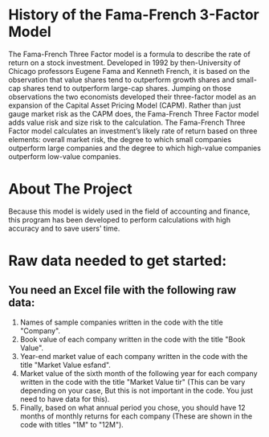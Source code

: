 # History of the Fama-French 3-Factor Model
The Fama-French Three Factor model is a formula to describe the rate of return on a stock investment. Developed in 1992 by then-University of Chicago professors Eugene Fama and Kenneth French, it is based on the observation that value shares tend to outperform growth shares and small-cap shares tend to outperform large-cap shares. Jumping on those observations the two economists developed their three-factor model as an expansion of the Capital Asset Pricing Model (CAPM). Rather than just gauge market risk as the CAPM does, the Fama-French Three Factor model adds value risk and size risk to the calculation.
The Fama-French Three Factor model calculates an investment’s likely rate of return based on three elements: overall market risk, the degree to which small companies outperform large companies and the degree to which high-value companies outperform low-value companies.

# About The Project
Because this model is widely used in the field of accounting and finance, this program has been developed to perform calculations with high accuracy and to save users' time.

# Raw data needed to get started:
## You need an Excel file with the following raw data:
1. Names of sample companies written in the code with the title "Company".
2. Book value of each company written in the code with the title "Book Value".
3. Year-end market value of each company written in the code with the title "Market Value esfand".
4. Market value of the sixth month of the following year for each company written in the code with the title "Market Value tir" (This can be vary depending on your case, But this is not important in the code. You just need to have data for this).
5. Finally, based on what annual period you chose, you should have 12 months of monthly returns for each company (These are shown in the code with titles "1M" to "12M").

# 
